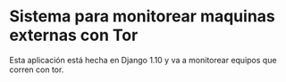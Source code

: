 # Sistema para monitorear maquinas externas con Tor

Esta aplicación está hecha en Django 1.10 y va a monitorear equipos que corren con tor.